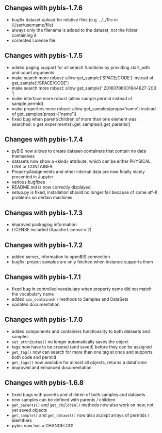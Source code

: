 ## Changes with pybis-1.7.6

* bugfix dataset upload for relative files (e.g. ../../file or /User/username/file)
* always only the filename is added to the dataset, not the folder containing it
* corrected License file

## Changes with pybis-1.7.5

* added paging support for all search functions by providing start_with and count arguments
* make search more robust: allow get_sample('SPACE/CODE') instead of get_sample('/SPACE/CODE')
* make search more robust: allow get_sample('   20160706001644827-208   ') 
* make interface more robust (allow sample.permid instead of sample.permId)
* make properties more robust: allow get_samples(props='name') instead of get_samples(props=['name'])
* fixed bug when parent/children of more than one element was searched: o.get_experiments().get_samples().get_parents()

## Changes with pybis-1.7.4

* pyBIS now allows to create dataset-containers that contain no data themselves
* datasets now show a «kind» attribute, which can be either PHYSICAL, LINK or CONTAINER
* PropertyAssignments and other internal data are now finally nicely presented in Jupyter
* various bugfixes
* README.md is now correctly displayed
* setup.py is fixed, installation should no longer fail because of some utf-8 problems on certain machines

## Changes with pybis-1.7.3

* improved packaging information
* LICENSE included (Apache License v.2)

## Changes with pybis-1.7.2

* added server_information to openBIS connection
* bugfix: project samples are only fetched when instance supports them

## Changes with pybis-1.7.1

* fixed bug in controlled vocabulary when property name did not match the vocabulary name
* added `xxx_contained()` methods to Samples and DataSets
* updated documentation


## Changes with pybis-1.7.0

* added components and containers functionality to both datasets and samples
* `set_attributes()` no longer automatically saves the object
* tags now have to be created (and saved) before they can be assigned
* `get_tag()` now can search for more than one tag at once and supports both code and permId
* `get_tags()` now available for almost all objects, returns a dataframe
* improved and enhanced documentation


## Changes with pybis-1.6.8

* fixed bugs with parents and children of both samples and datasets
* new samples can be defined with parents / children
* `get_parents()` and `get_children()` methods now also work on new, not yet saved objects
* `get_sample()` and `get_dataset()` now also accept arrays of permIds / identifiers
* pybis now has a CHANGELOG!

